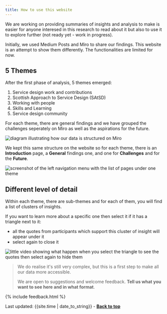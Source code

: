 ```yaml
---
title: How to use this website
---
```


We are working on providing summaries of insights and analysis to make is easier for anyone interesed in this research to read about it but also to use it to explore further (not ready yet - work in progress).

Initially, we used Medium Posts and Miro to share our findings. This website is an attempt to show them differently.
The functionalities are limited for now.

## 5 Themes

After the first phase of analysis, 5 themes emerged:

1. Service design work and contributions
2. Scottish Approach to Service Design (SAtSD)
3. Working with people
4. Skills and Learning
5. Service design community

For each theme, there are general findings and we have grouped the challenges seperately on Miro as well as the aspirations for the future.

![diagram illustrating how our data is structured on Miro](/practitioner-stories/images/categories.png)

We kept this same structure on the website so for each theme, there is an **Introduction** page, a **General** findings one, and one for **Challenges** and for the **Future**.

![screenshot of the left navigation menu with the list of pages under one theme](/practitioner-stories/images/theme-sctructure.png)


## Different level of detail

Within each theme, there are sub-themes and for each of them, you will find a list of clusters of insights. 

If you want to learn more about a specific one then select it if it has a triangle next to it: 
-  all the quotes from participants which support this cluster of insight will appear under it
- select again to close it

![little video showing what happen when you select the triangle to see the quotes then select again to hide them](/practitioner-stories/images/how-to-see-quotes.gif)

> We do realise it's still very complex, but this is a first step to make all our data more accessible.
>
> We are open to suggestions and welcome feedback. **Tell us what you want to see here and in what format**.


{% include feedback.html %}
<div>Last updated: {{site.time | date_to_string}} - <a href="#"><strong>Back to top</strong></a></div>
